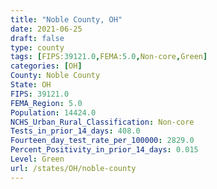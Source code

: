 ```yaml
---
title: "Noble County, OH"
date: 2021-06-25
draft: false
type: county
tags: [FIPS:39121.0,FEMA:5.0,Non-core,Green]
categories: [OH]
County: Noble County
State: OH
FIPS: 39121.0
FEMA_Region: 5.0
Population: 14424.0
NCHS_Urban_Rural_Classification: Non-core
Tests_in_prior_14_days: 408.0
Fourteen_day_test_rate_per_100000: 2829.0
Percent_Positivity_in_prior_14_days: 0.015
Level: Green
url: /states/OH/noble-county
---
```



